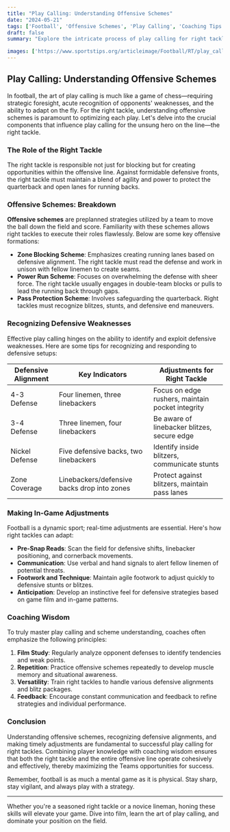 ```yaml
---
title: "Play Calling: Understanding Offensive Schemes"
date: "2024-05-21"
tags: ['Football', 'Offensive Schemes', 'Play Calling', 'Coaching Tips', 'Right Tackle', 'Defensive Strategy', 'Adjustments', 'Game Strategy', 'Player Knowledge', 'Coaching Wisdom']
draft: false
summary: "Explore the intricate process of play calling for right tackles, delving into offensive schemes, defensive weaknesses, and in-game adjustments."

images: ['https://www.sportstips.org/articleimage/Football/RT/play_calling_understanding_offensive_schemes.webp']
---
```


## Play Calling: Understanding Offensive Schemes

In football, the art of play calling is much like a game of chess—requiring strategic foresight, acute recognition of opponents' weaknesses, and the ability to adapt on the fly. For the right tackle, understanding offensive schemes is paramount to optimizing each play. Let's delve into the crucial components that influence play calling for the unsung hero on the line—the right tackle.

### The Role of the Right Tackle

The right tackle is responsible not just for blocking but for creating opportunities within the offensive line. Against formidable defensive fronts, the right tackle must maintain a blend of agility and power to protect the quarterback and open lanes for running backs.

### Offensive Schemes: Breakdown

**Offensive schemes** are preplanned strategies utilized by a team to move the ball down the field and score. Familiarity with these schemes allows right tackles to execute their roles flawlessly. Below are some key offensive formations:

- **Zone Blocking Scheme**: Emphasizes creating running lanes based on defensive alignment. The right tackle must read the defense and work in unison with fellow linemen to create seams.
- **Power Run Scheme**: Focuses on overwhelming the defense with sheer force. The right tackle usually engages in double-team blocks or pulls to lead the running back through gaps.
- **Pass Protection Scheme**: Involves safeguarding the quarterback. Right tackles must recognize blitzes, stunts, and defensive end maneuvers.

### Recognizing Defensive Weaknesses

Effective play calling hinges on the ability to identify and exploit defensive weaknesses. Here are some tips for recognizing and responding to defensive setups:

| Defensive Alignment | Key Indicators                               | Adjustments for Right Tackle                     |
|---------------------|----------------------------------------------|-------------------------------------------------|
| 4-3 Defense         | Four linemen, three linebackers              | Focus on edge rushers, maintain pocket integrity |
| 3-4 Defense         | Three linemen, four linebackers              | Be aware of linebacker blitzes, secure edge      |
| Nickel Defense      | Five defensive backs, two linebackers        | Identify inside blitzers, communicate stunts     |
| Zone Coverage       | Linebackers/defensive backs drop into zones  | Protect against blitzers, maintain pass lanes    |

### Making In-Game Adjustments 

Football is a dynamic sport; real-time adjustments are essential. Here's how right tackles can adapt:

- **Pre-Snap Reads**: Scan the field for defensive shifts, linebacker positioning, and cornerback movements.
- **Communication**: Use verbal and hand signals to alert fellow linemen of potential threats.
- **Footwork and Technique**: Maintain agile footwork to adjust quickly to defensive stunts or blitzes.
- **Anticipation**: Develop an instinctive feel for defensive strategies based on game film and in-game patterns.

### Coaching Wisdom

To truly master play calling and scheme understanding, coaches often emphasize the following principles:

1. **Film Study**: Regularly analyze opponent defenses to identify tendencies and weak points.
2. **Repetition**: Practice offensive schemes repeatedly to develop muscle memory and situational awareness.
3. **Versatility**: Train right tackles to handle various defensive alignments and blitz packages.
4. **Feedback**: Encourage constant communication and feedback to refine strategies and individual performance.

### Conclusion

Understanding offensive schemes, recognizing defensive alignments, and making timely adjustments are fundamental to successful play calling for right tackles. Combining player knowledge with coaching wisdom ensures that both the right tackle and the entire offensive line operate cohesively and effectively, thereby maximizing the Teams opportunities for success.

Remember, football is as much a mental game as it is physical. Stay sharp, stay vigilant, and always play with a strategy.

---

Whether you're a seasoned right tackle or a novice lineman, honing these skills will elevate your game. Dive into film, learn the art of play calling, and dominate your position on the field.
```